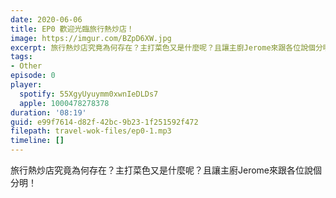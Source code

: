 ```yaml
---
date: 2020-06-06
title: EP0 歡迎光臨旅行熱炒店！
image: https://imgur.com/BZpD6XW.jpg
excerpt: 旅行熱炒店究竟為何存在？主打菜色又是什麼呢？且讓主廚Jerome來跟各位說個分明！
tags:
- Other
episode: 0
player:
  spotify: 55XgyUyuymm0xwnIeDLDs7
  apple: 1000478278378
duration: '08:19'
guid: e99f7614-d82f-42bc-9b23-1f251592f472
filepath: travel-wok-files/ep0-1.mp3
timeline: []
---
```


旅行熱炒店究竟為何存在？主打菜色又是什麼呢？且讓主廚Jerome來跟各位說個分明！

